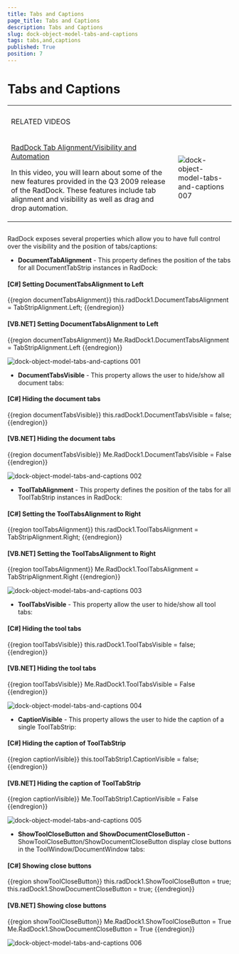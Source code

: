 ```yaml
---
title: Tabs and Captions
page_title: Tabs and Captions
description: Tabs and Captions
slug: dock-object-model-tabs-and-captions
tags: tabs,and,captions
published: True
position: 7
---
```


# Tabs and Captions


<table><th><tr><td>

RELATED VIDEOS</td><td></td></tr></th><tr><td>

[RadDock Tab Alignment/Visibility and Automation](http://tv.telerik.com/watch/winforms/raddock/raddock-tab-alignmentvisibility-automation)

In this video, you will learn about some of the new features provided in the Q3 2009 release of the RadDock.
              These features include tab alignment and visibility as well as drag and drop automation.
            </td><td>![dock-object-model-tabs-and-captions 007](images/dock-object-model-tabs-and-captions007.png)</td></tr></table>

## 

RadDock exposes several properties which allow you to have full control over the visibility and the position of tabs/captions:

* __DocumentTabAlignment__ - This property defines the position of the tabs for all DocumentTabStrip instances in RadDock:
            

#### __[C#] Setting DocumentTabsAlignment to Left__

{{region documentTabsAlignment}}
	            this.radDock1.DocumentTabsAlignment = TabStripAlignment.Left;
	{{endregion}}



#### __[VB.NET] Setting DocumentTabsAlignment to Left__

{{region documentTabsAlignment}}
	        Me.RadDock1.DocumentTabsAlignment = TabStripAlignment.Left
	{{endregion}}

![dock-object-model-tabs-and-captions 001](images/dock-object-model-tabs-and-captions001.png)

* __DocumentTabsVisible__ - This property allows the user to hide/show all document tabs:
            

#### __[C#] Hiding the document tabs__

{{region documentTabsVisible}}
	            this.radDock1.DocumentTabsVisible = false;
	{{endregion}}



#### __[VB.NET] Hiding the document tabs__

{{region documentTabsVisible}}
	        Me.RadDock1.DocumentTabsVisible = False
	{{endregion}}

![dock-object-model-tabs-and-captions 002](images/dock-object-model-tabs-and-captions002.png)

* __ToolTabAlignment__ - This property defines the position of the tabs for all ToolTabStrip instances in RadDock:
            

#### __[C#] Setting the ToolTabsAlignment to Right__

{{region toolTabsAlignment}}
	            this.radDock1.ToolTabsAlignment = TabStripAlignment.Right;
	{{endregion}}



#### __[VB.NET] Setting the ToolTabsAlignment to Right__

{{region toolTabsAlignment}}
	        Me.RadDock1.ToolTabsAlignment = TabStripAlignment.Right
	{{endregion}}

![dock-object-model-tabs-and-captions 003](images/dock-object-model-tabs-and-captions003.png)

* __ToolTabsVisible__ - This property allow the user to hide/show all tool tabs:

#### __[C#] Hiding the tool tabs__

{{region toolTabsVisible}}
	            this.radDock1.ToolTabsVisible = false;
	{{endregion}}



#### __[VB.NET] Hiding the tool tabs__

{{region toolTabsVisible}}
	        Me.RadDock1.ToolTabsVisible = False
	{{endregion}}

![dock-object-model-tabs-and-captions 004](images/dock-object-model-tabs-and-captions004.png)

* __CaptionVisible__ - This property allows the user to hide the caption of a single ToolTabStrip:
            

#### __[C#] Hiding the caption of ToolTabStrip__

{{region captionVisible}}
	            this.toolTabStrip1.CaptionVisible = false;
	{{endregion}}



#### __[VB.NET] Hiding the caption of ToolTabStrip__

{{region captionVisible}}
	        Me.ToolTabStrip1.CaptionVisible = False
	{{endregion}}

![dock-object-model-tabs-and-captions 005](images/dock-object-model-tabs-and-captions005.png)

* __ShowToolCloseButton and ShowDocumentCloseButton__ - ShowToolCloseButton/ShowDocumentCloseButton display close buttons in the ToolWindow/DocumentWindow tabs:
            

#### __[C#] Showing close buttons__

{{region showToolCloseButton}}
	            this.radDock1.ShowToolCloseButton = true;
	            this.radDock1.ShowDocumentCloseButton = true;
	{{endregion}}



#### __[VB.NET] Showing close buttons__

{{region showToolCloseButton}}
	        Me.RadDock1.ShowToolCloseButton = True
	        Me.RadDock1.ShowDocumentCloseButton = True
	{{endregion}}

![dock-object-model-tabs-and-captions 006](images/dock-object-model-tabs-and-captions006.png)
